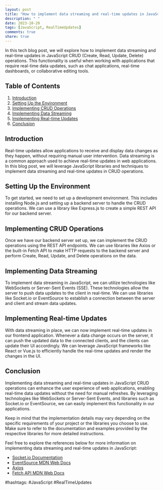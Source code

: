 ```yaml
---
layout: post
title: "How to implement data streaming and real-time updates in JavaScript CRUD operations."
description: " "
date: 2023-10-20
tags: [JavaScript, RealTimeUpdates]
comments: true
share: true
---
```


In this tech blog post, we will explore how to implement data streaming and real-time updates in JavaScript CRUD (Create, Read, Update, Delete) operations. This functionality is useful when working with applications that require real-time data updates, such as chat applications, real-time dashboards, or collaborative editing tools.

## Table of Contents
1. [Introduction](#introduction)
2. [Setting Up the Environment](#setting-up-the-environment)
3. [Implementing CRUD Operations](#implementing-crud-operations)
4. [Implementing Data Streaming](#implementing-data-streaming)
5. [Implementing Real-time Updates](#implementing-real-time-updates)
6. [Conclusion](#conclusion)

## Introduction <a name="introduction"></a>
Real-time updates allow applications to receive and display data changes as they happen, without requiring manual user intervention. Data streaming is a common approach used to achieve real-time updates in web applications. In this blog post, we will leverage JavaScript libraries and techniques to implement data streaming and real-time updates in CRUD operations.

## Setting Up the Environment <a name="setting-up-the-environment"></a>
To get started, we need to set up a development environment. This includes installing Node.js and setting up a backend server to handle the CRUD operations. We can use a library like Express.js to create a simple REST API for our backend server.

## Implementing CRUD Operations <a name="implementing-crud-operations"></a>
Once we have our backend server set up, we can implement the CRUD operations using the REST API endpoints. We can use libraries like Axios or the built-in Fetch API to make HTTP requests to the backend server and perform Create, Read, Update, and Delete operations on the data.

## Implementing Data Streaming <a name="implementing-data-streaming"></a>
To implement data streaming in JavaScript, we can utilize technologies like WebSockets or Server-Sent Events (SSE). These technologies allow the server to push data updates to the client in real-time. We can use libraries like Socket.io or EventSource to establish a connection between the server and client and stream data updates.

## Implementing Real-time Updates <a name="implementing-real-time-updates"></a>
With data streaming in place, we can now implement real-time updates in our frontend application. Whenever a data change occurs on the server, it can push the updated data to the connected clients, and the clients can update their UI accordingly. We can leverage JavaScript frameworks like React or Vue.js to efficiently handle the real-time updates and render the changes in the UI.

## Conclusion <a name="conclusion"></a>
Implementing data streaming and real-time updates in JavaScript CRUD operations can enhance the user experience of web applications, enabling real-time data updates without the need for manual refreshes. By leveraging technologies like WebSockets or Server-Sent Events, and libraries such as Socket.io or EventSource, we can easily implement this functionality in our applications.

Keep in mind that the implementation details may vary depending on the specific requirements of your project or the libraries you choose to use. Make sure to refer to the documentation and examples provided by the respective libraries for more detailed instructions.

Feel free to explore the references below for more information on implementing data streaming and real-time updates in JavaScript:

- [Socket.io Documentation](https://socket.io/docs/)
- [EventSource MDN Web Docs](https://developer.mozilla.org/en-US/docs/Web/API/EventSource)
- [Axios](https://axios-http.com/)
- [Fetch API MDN Web Docs](https://developer.mozilla.org/en-US/docs/Web/API/Fetch_API)

#hashtags: #JavaScript #RealTimeUpdates